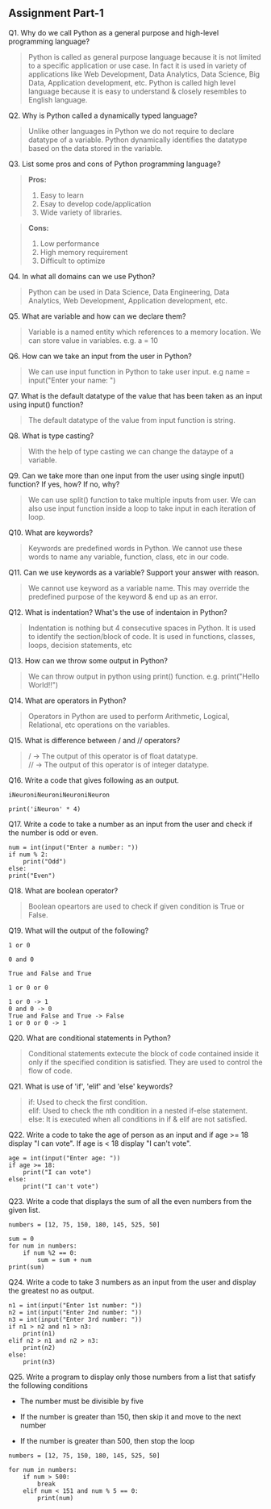 ## Assignment Part-1
Q1. Why do we call Python as a general purpose and high-level programming language?
> Python is called as general purpose language because it is not limited to a specific application or use case. In fact it is used in variety of applications like Web Development, Data Analytics, Data Science, Big Data, Application development, etc. Python is called high level language because it is easy to understand & closely resembles to English language.

Q2. Why is Python called a dynamically typed language?
> Unlike other languages in Python we do not require to declare datatype of a variable. Python dynamically identifies the datatype based on the data stored in the variable.

Q3. List some pros and cons of Python programming language?
> **Pros:**
> 1. Easy to learn
> 2. Esay to develop code/application
> 3. Wide variety of libraries.

> **Cons:**
> 1. Low performance
> 2. High memory requirement
> 3. Difficult to optimize

Q4. In what all domains can we use Python?
> Python can be used in Data Science, Data Engineering, Data Analytics, Web Development, Application development, etc.

Q5. What are variable and how can we declare them?
> Variable is a named entity which references to a memory location. We can store value in variables.
> e.g. a = 10

Q6. How can we take an input from the user in Python?
> We can use input function in Python to take user input.
> e.g name = input("Enter your name: ")

Q7. What is the default datatype of the value that has been taken as an input using input() function?
> The default datatype of the value from input function is string.

Q8. What is type casting?
> With the help of type casting we can change the dataype of a variable.

Q9. Can we take more than one input from the user using single input() function? If yes, how? If no, why?
> We can use split() function to take multiple inputs from user.
> We can also use input function inside a loop to take input in each iteration of loop.

Q10. What are keywords?
> Keywords are predefined words in Python. We cannot use these words to name any variable, function, class, etc in our code.

Q11. Can we use keywords as a variable? Support your answer with reason.
> We cannot use keyword as a variable name. This may override the predefined purpose of the keyword & end up as an error.

Q12. What is indentation? What's the use of indentaion in Python?
> Indentation is nothing but 4 consecutive spaces in Python. It is used to identify the section/block of code. It is used in functions, classes, loops, decision statements, etc

Q13. How can we throw some output in Python?
> We can throw output in python using print() function.
> e.g. print("Hello World!!")

Q14. What are operators in Python?
> Operators in Python are used to perform Arithmetic, Logical, Relational, etc operations on the variables.

Q15. What is difference between / and // operators?
> / -> The output of this operator is of float datatype.  
> // -> The output of this operator is of integer datatype.

Q16. Write a code that gives following as an output.
```
iNeuroniNeuroniNeuroniNeuron
```
	print('iNeuron' * 4)

Q17. Write a code to take a number as an input from the user and check if the number is odd or even.

	num = int(input("Enter a number: "))
	if num % 2:
		print("Odd")
	else:
	print("Even")

Q18. What are boolean operator?
> Boolean opeartors are used to check if given condition is True or False.

Q19. What will the output of the following?
```
1 or 0

0 and 0

True and False and True

1 or 0 or 0
```

	1 or 0 -> 1
	0 and 0 -> 0
	True and False and True -> False
	1 or 0 or 0 -> 1

Q20. What are conditional statements in Python?
> Conditional statements extecute the block of code contained inside it only if the specified condition is satisfied. They are used to control the flow of code.

Q21. What is use of 'if', 'elif' and 'else' keywords?
> if: Used to check the first condition.  
> elif: Used to check the nth condition in a nested if-else statement.  
> else: It is executed when all conditions in if & elif are not satisfied.

Q22. Write a code to take the age of person as an input and if age >= 18 display "I can vote". If age is < 18 display "I can't vote".

	age = int(input("Enter age: "))
	if age >= 18:
		print("I can vote")
	else:
		print("I can't vote")

Q23. Write a code that displays the sum of all the even numbers from the given list.
```
numbers = [12, 75, 150, 180, 145, 525, 50]
```

	sum = 0
	for num in numbers:
		if num %2 == 0:
			sum = sum + num
	print(sum)

Q24. Write a code to take 3 numbers as an input from the user and display the greatest no as output.

	n1 = int(input("Enter 1st number: "))
	n2 = int(input("Enter 2nd number: "))
	n3 = int(input("Enter 3rd number: "))
	if n1 > n2 and n1 > n3:
		print(n1)
	elif n2 > n1 and n2 > n3:
		print(n2)
	else:
		print(n3)

Q25. Write a program to display only those numbers from a list that satisfy the following conditions

- The number must be divisible by five

- If the number is greater than 150, then skip it and move to the next number

- If the number is greater than 500, then stop the loop
```
numbers = [12, 75, 150, 180, 145, 525, 50]
```

	for num in numbers:
		if num > 500:
			break
		elif num < 151 and num % 5 == 0:
			print(num)
